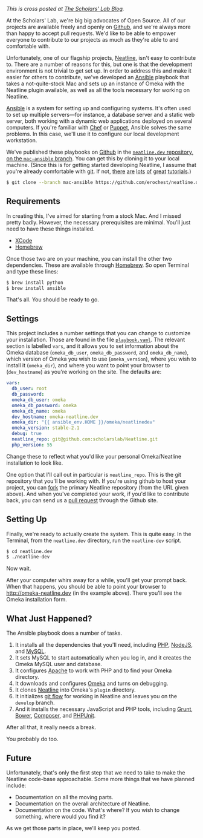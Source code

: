  *This is cross posted at
  [The Scholars' Lab Blog](http://www.scholarslab.org/uncategorized/omeka-neatline-mac-development-oh-my/).*

At the Scholars' Lab, we're big big advocates of Open Source. All of our
projects are available freely and openly on [Github][gh], and we're always more
than happy to accept pull requests. We'd like to be able to empower everyone to
contribute to our projects as much as they're able to and comfortable with.

Unfortunately, one of our flagship projects, [Neatline][nl], isn't easy to
contribute to. There are a number of reasons for this, but one is that the
development environment is not trivial to get set up. In order to address this
and make it easier for others to contribute, we've developed an
[Ansible][ansible] playbook that takes a not-quite-stock Mac and sets up an
instance of Omeka with the Neatline plugin available, as well as all the tools
necessary for working on Neatline.

[Ansible][ansible] is a system for setting up and configuring systems. It's
often used to set up multiple servers—for instance, a database server and a
static web server, both working with a dynamic web applications deployed on
several computers. If you're familiar with [Chef][chef] or [Puppet][puppet],
Ansible solves the same problems. In this case, we'll use it to configure our
local development workstation.

We've published these playbooks on [Github][gh] in the [`neatline.dev`
repository, on the `mac-ansible` branch][nldev]. You can get this by cloning it
to your local machine. (Since this is for getting started developing Neatline,
I assume that you're already comfortable with [git][git]. If not, [there][git1]
[are][git2] [lots][git3] [of][git4] [great][git5] [tutorials][git6].)

```bash
$ git clone --branch mac-ansible https://github.com/erochest/neatline.dev.git
```

## Requirements

In creating this, I've aimed for starting from a stock Mac. And I missed pretty
badly. However, the necessary prerequisites are minimal. You'll just need to
have these things installed.

* [XCode][xcode]
* [Homebrew][brew]

Once those two are on your machine, you can install the other two dependencies.
These are available through [Homebrew][brew]. So open Terminal and type these
lines:

```bash
$ brew install python
$ brew install ansible
```

That's all. You should be ready to go.

## Settings

This project includes a number settings that you can change to customize your
installation. Those are found in the file [`playbook.yaml`][playbook]. The
relevant section is labelled `vars`, and it allows you to set information about
the Omeka database (`omeka_db_user`, `omeka_db_password`, and `omeka_db_name`),
which version of Omeka you wish to use (`omeka_version`), where you wish to
install it (`omeka_dir`), and where you want to point your browser to
(`dev_hostname`) as you're working on the site. The defaults are:

```yaml
vars:
  db_user: root
  db_password:
  omeka_db_user: omeka
  omeka_db_password: omeka
  omeka_db_name: omeka
  dev_hostname: omeka-neatline.dev
  omeka_dir: "{{ ansible_env.HOME }}/omeka/neatlinedev"
  omeka_version: stable-2.1
  debug: true
  neatline_repo: git@github.com:scholarslab/Neatline.git
  php_version: 55
```

Change these to reflect what you'd like your personal Omeka/Neatline
installation to look like.

One option that I'll call out in particular is `neatline_repo`. This is the git
repository that you'll be working with. If you're using github to host your
project, you can [fork][fork] the primary Neatline repository (from the URL
given above). And when you've completed your work, if you'd like to contribute
back, you can send us a [pull request][pullrequest] through the Github site.

## Setting Up

Finally, we're ready to actually create the system. This is quite easy. In the
Terminal, from the `neatline.dev` directory, run the `neatline-dev` script.

```bash
$ cd neatline.dev
$ ./neatline-dev
```

Now wait.

After your computer whirs away for a while, you'll get your prompt back. When
that happens, you should be able to point your browser to
http://omeka-neatline.dev (in the example above). There you'll see the Omeka
installation form.

## What Just Happened?

The Ansible playbook does a number of tasks.

1. It installs all the dependencies that you'll need, including [PHP][phpnet],
[NodeJS][node], and [MySQL][mysql].
1. It sets MySQL to start automatically when you log in, and it creates the
Omeka MySQL user and database.
1. It configures [Apache][apache] to work with PHP and to find your Omeka
directory.
1. It downloads and configures [Omeka][omeka] and turns on debugging.
1. It clones [Neatline][nl] into Omeka's `plugin` directory.
1. It initializes [git flow][flow] for working in Neatline and leaves you on
the `develop` branch.
1. And it installs the necessary JavaScript and PHP tools, including
   [Grunt][grunt], [Bower][bower], [Composer][composer], and
   [PHPUnit][phpunit].

After all that, it really needs a break.

You probably do too.

## Future

Unfortunately, that's only the first step that we need to take to make the
Neatline code-base approachable. Some more things that we have planned include:

* Documentation on all the moving parts.
* Documentation on the overall architecture of Neatline.
* Documentation on the code. What's where? If you wish to change something,
  where would you find it?

As we get those parts in place, we'll keep you posted.

[ansible]:http://www.ansible.com/
[apache]: http://httpd.apache.org/
[bower]: http://bower.io/
[brew]: http://brew.sh/
[chef]: http://www.getchef.com/
[composer]: https://getcomposer.org/
[flow]: https://github.com/nvie/gitflow
[fork]: https://help.github.com/articles/fork-a-repo
[gh]: https://github.com/
[git]: http://git-scm.com/
[git1]: http://rogerdudler.github.io/git-guide/
[git2]: https://try.github.io/
[git3]: http://www.git-tower.com/learn/
[git4]: http://gitimmersion.com/
[git5]: http://www.vogella.com/tutorials/Git/article.html
[git6]: http://git-scm.com/book
[grunt]: http://gruntjs.com/
[mysql]: http://www.mysql.com/
[nl]: http://neatline.org/
[nldev]: https://github.com/erochest/neatline.dev/tree/mac-ansible
[node]: http://nodejs.org/
[phpnet]: http://php.net/
[phpunit]: http://phpunit.de/
[playbook]: https://github.com/erochest/neatline.dev/blob/mac-ansible/playbook.yaml
[pullrequest]: https://help.github.com/articles/using-pull-requests
[puppet]: http://puppetlabs.com/
[omeka]: http://omeka.org/
[xcode]: https://itunes.apple.com/us/app/xcode/id497799835

